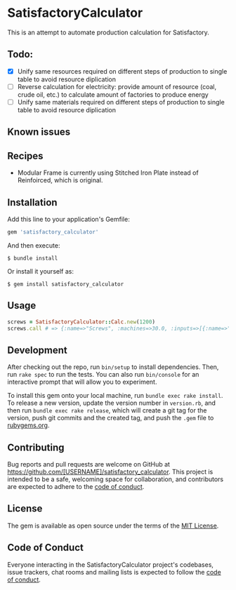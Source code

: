 # SatisfactoryCalculator

This is an attempt to automate production calculation for Satisfactory.

## Todo:

- [x] Unify same resources required on different steps of production to single table to avoid resource diplication
- [ ] Reverse calculation for electricity: provide amount of resource (coal, crude oil, etc.) to calculate amount of factories to produce energy
- [ ] Unify same materials required on different steps of production to single table to avoid resource diplication

## Known issues

## Recipes

- Modular Frame is currently using Stitched Iron Plate instead of Reinfoirced, which is original.

## Installation

Add this line to your application's Gemfile:

```ruby
gem 'satisfactory_calculator'
```

And then execute:

    $ bundle install

Or install it yourself as:

    $ gem install satisfactory_calculator

## Usage

```ruby
screws = SatisfactoryCalculator::Calc.new(1200)
screws.call # => {:name=>"Screws", :machines=>30.0, :inputs=>[{:name=>"Iron rod", :pieces_total=>300.0, :machines=>20.0}, {:name=>"Iron ingot", :pieces_total=>300.0, :machines=>10.0}, {:name=>"Iron", :pieces_total=>300.0, :machines=>10.0}]}
```

## Development

After checking out the repo, run `bin/setup` to install dependencies. Then, run `rake spec` to run the tests. You can also run `bin/console` for an interactive prompt that will allow you to experiment.

To install this gem onto your local machine, run `bundle exec rake install`. To release a new version, update the version number in `version.rb`, and then run `bundle exec rake release`, which will create a git tag for the version, push git commits and the created tag, and push the `.gem` file to [rubygems.org](https://rubygems.org).

## Contributing

Bug reports and pull requests are welcome on GitHub at https://github.com/[USERNAME]/satisfactory_calculator. This project is intended to be a safe, welcoming space for collaboration, and contributors are expected to adhere to the [code of conduct](https://github.com/[USERNAME]/satisfactory_calculator/blob/master/CODE_OF_CONDUCT.md).

## License

The gem is available as open source under the terms of the [MIT License](https://opensource.org/licenses/MIT).

## Code of Conduct

Everyone interacting in the SatisfactoryCalculator project's codebases, issue trackers, chat rooms and mailing lists is expected to follow the [code of conduct](https://github.com/[USERNAME]/satisfactory_calculator/blob/master/CODE_OF_CONDUCT.md).
